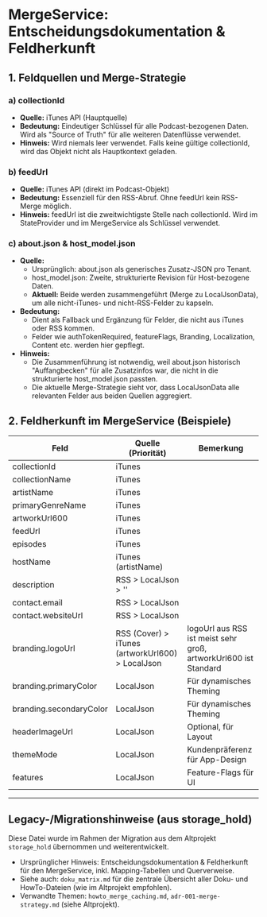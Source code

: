 # MergeService: Entscheidungsdokumentation & Feldherkunft

<!-- Siehe auch: doku_matrix.md für die zentrale Übersicht aller Doku- und HowTo-Dateien. -->
<!-- Verwandte Themen: howto_merge_caching.md, adr-001-merge-strategy.md -->

## 1. Feldquellen und Merge-Strategie

### a) collectionId
- **Quelle:** iTunes API (Hauptquelle)
- **Bedeutung:** Eindeutiger Schlüssel für alle Podcast-bezogenen Daten. Wird als "Source of Truth" für alle weiteren Datenflüsse verwendet.
- **Hinweis:** Wird niemals leer verwendet. Falls keine gültige collectionId, wird das Objekt nicht als Hauptkontext geladen.

### b) feedUrl
- **Quelle:** iTunes API (direkt im Podcast-Objekt)
- **Bedeutung:** Essenziell für den RSS-Abruf. Ohne feedUrl kein RSS-Merge möglich.
- **Hinweis:** feedUrl ist die zweitwichtigste Stelle nach collectionId. Wird im StateProvider und im MergeService als Schlüssel verwendet.

### c) about.json & host_model.json
- **Quelle:**
  - Ursprünglich: about.json als generisches Zusatz-JSON pro Tenant.
  - host_model.json: Zweite, strukturierte Revision für Host-bezogene Daten.
  - **Aktuell:** Beide werden zusammengeführt (Merge zu LocalJsonData), um alle nicht-iTunes- und nicht-RSS-Felder zu kapseln.
- **Bedeutung:**
  - Dient als Fallback und Ergänzung für Felder, die nicht aus iTunes oder RSS kommen.
  - Felder wie authTokenRequired, featureFlags, Branding, Localization, Content etc. werden hier gepflegt.
- **Hinweis:**
  - Die Zusammenführung ist notwendig, weil about.json historisch "Auffangbecken" für alle Zusatzinfos war, die nicht in die strukturierte host_model.json passten.
  - Die aktuelle Merge-Strategie sieht vor, dass LocalJsonData alle relevanten Felder aus beiden Quellen aggregiert.

## 2. Feldherkunft im MergeService (Beispiele)

| Feld                   | Quelle (Priorität)         | Bemerkung |
|------------------------|----------------------------|-----------|
| collectionId           | iTunes                     |           |
| collectionName         | iTunes                     |           |
| artistName             | iTunes                     |           |
| primaryGenreName       | iTunes                     |           |
| artworkUrl600          | iTunes                     |           |
| feedUrl                | iTunes                     |           |
| episodes               | iTunes                     |           |
| hostName               | iTunes (artistName)        |           |
| description            | RSS > LocalJson > ''       |           |
| contact.email          | RSS > LocalJson            |           |
| contact.websiteUrl     | RSS > LocalJson            |           |
| branding.logoUrl       | RSS (Cover) > iTunes (artworkUrl600) > LocalJson | logoUrl aus RSS ist meist sehr groß, artworkUrl600 ist Standard |
| branding.primaryColor  | LocalJson                  | Für dynamisches Theming |
| branding.secondaryColor| LocalJson                  | Für dynamisches Theming |
| headerImageUrl         | LocalJson                  | Optional, für Layout |
| themeMode              | LocalJson                  | Kundenpräferenz für App-Design |
| features               | LocalJson                  | Feature-Flags für UI |

---

## Legacy-/Migrationshinweise (aus storage_hold)

Diese Datei wurde im Rahmen der Migration aus dem Altprojekt `storage_hold` übernommen und weiterentwickelt.

- Ursprünglicher Hinweis: Entscheidungsdokumentation & Feldherkunft für den MergeService, inkl. Mapping-Tabellen und Querverweise.
- Siehe auch: `doku_matrix.md` für die zentrale Übersicht aller Doku- und HowTo-Dateien (wie im Altprojekt empfohlen).
- Verwandte Themen: `howto_merge_caching.md`, `adr-001-merge-strategy.md` (siehe Altprojekt).
